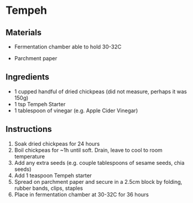 # Tempeh



## Materials

* Fermentation chamber able to hold 30-32C

* Parchment paper

## Ingredients

* 1 cupped handful of dried chickpeas (did not measure, perhaps it was 150g)
* 1 tsp Tempeh Starter
* 1 tablespoon of vinegar (e.g. Apple Cider Vinegar)



## Instructions

1. Soak dried chickpeas for 24 hours
2. Boil chickpeas for ~1h until soft. Drain, leave to cool to room temperature
3. Add any extra seeds (e.g. couple tablespoons of sesame seeds, chia seeds)
4. Add 1 teaspoon Tempeh starter
5. Spread on parchment paper and secure in a 2.5cm block by folding, rubber bands, clips, staples
6. Place in fermentation chamber at 30-32C for 36 hours